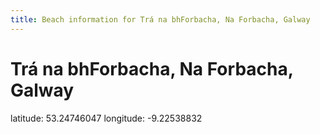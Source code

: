 ```yaml
---
title: Beach information for Trá na bhForbacha, Na Forbacha, Galway
---
```

# Trá na bhForbacha, Na Forbacha, Galway 

<div class="location-info">latitude: 53.24746047 longitude: -9.22538832</div>
<div id="met-eireann-warnings" onload="get_met_eireann_warnings(EI10)"></div>
<div></div>